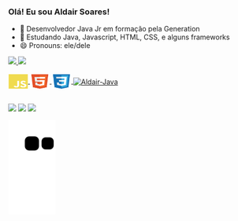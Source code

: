 ### Olá! Eu sou Aldair Soares!

- 🔭 Desenvolvedor Java Jr em formação pela Generation
- 🌱 Estudando Java, Javascript, HTML, CSS, e alguns frameworks
- 😄 Pronouns: ele/dele


 <div>
   <a href="https://github.com/aldairsoares">
   <img height="180em" src="https://github-readme-stats.vercel.app/api?    username=aldairsoares&show_icons=true&theme=dracula&include_all_commits=true&count_private=true"/>
   <img height="180em" src="https://github-readme-stats.vercel.app/api/top-langs/?username=aldairsoares&layout=compact&langs_count=7&theme=dracula"/>
 </div>  
 <div style="display: inline_block"><br>
  <img align="center" alt="Aldair-Js" height="30" width="40" src="https://raw.githubusercontent.com/devicons/devicon/master/icons/javascript/javascript-plain.svg">
  <img align="center" alt="Aldair-HTML" height="30" width="40" src="https://raw.githubusercontent.com/devicons/devicon/master/icons/html5/html5-original.svg">
  <img align="center" alt="Aldair-CSS" height="30" width="40" src="https://raw.githubusercontent.com/devicons/devicon/master/icons/css3/css3-original.svg">
  <img align="center" alt="Aldair-Java" height="30" width="40" src="https://cdn.jsdelivr.net/gh/devicons/devicon/icons/java/java-original-wordmark.svg">
 </div>

##
  
<div> 
  <a href = "mailto:aldair.soares.as@gmail.com"><img src="https://img.shields.io/badge/Gmail-D14836?style=for-the-badge&logo=gmail&logoColor=white" target="_blank"></a>
   <a href = "mailto:aldair_soares@hotmail.com"><img src="https://img.shields.io/badge/Microsoft_Outlook-0078D4?style=for-the-badge&logo=microsoft-outlook&logoColor=white" target="_blank"></a>
  <a href="https://www.linkedin.com/in/aldair-soares" target="_blank"><img src="https://img.shields.io/badge/-LinkedIn-%230077B5?style=for-the-badge&logo=linkedin&logoColor=white" target="_blank"></a>

  
![Snake animation](https://github.com/aldairsoares/aldairsoares/blob/output/github-contribution-grid-snake.svg)
  
</div>
